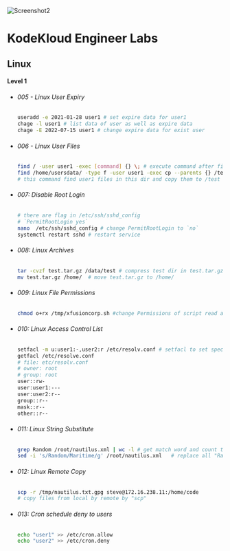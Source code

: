 ![Screenshot2](https://github.com/youssefshibl/KodeKloud_Engineer_Labs/assets/63800183/f76ab057-8248-476a-809f-72c976168f8f)


# KodeKloud Engineer Labs

## Linux

#### Level 1

-  ###### 005 - Linux User Expiry

    ```bash
    useradd -e 2021-01-28 user1 # set expire data for user1
    chage -l user1 # list data of user as well as expire data
    chage -E 2022-07-15 user1 # change expire data for exist user 
    ```

- ###### 006 - Linux User Files

  ``````bash
  find / -user user1 -exec [command] {} \; # execute command after find 
  find /home/usersdata/ -type f -user user1 -exec cp --parents {} /test \; 
  # this command find user1 files in this dir and copy them to /test 
  ``````

- ###### 007: Disable Root Login
  ``````bash
  # there are flag in /etc/ssh/sshd_config
  # `PermitRootLogin yes`
  nano  /etc/ssh/sshd_config # change PermitRootLogin to `no`
  systemctl restart sshd # restart service
  ``````
- ###### 008: Linux Archives
  ``````bash
  tar -cvzf test.tar.gz /data/test # compress test dir in test.tar.gz
  mv test.tar.gz /home/  # move test.tar.gz to /home/
  ``````
- ###### 009: Linux File Permissions
  ``````bash
  chmod o+rx /tmp/xfusioncorp.sh #change Permissions of script read and execute
  ``````
- ###### 010: Linux Access Control List
  ``````bash
  setfacl -m u:user1:-,user2:r /etc/resolv.conf # setfacl to set special permission to file
  getfacl /etc/resolve.conf
  # file: etc/resolv.conf
  # owner: root
  # group: root
  user::rw-
  user:user1:---
  user:user2:r--
  group::r--
  mask::r--
  other::r--
  ``````
- ###### 011: Linux String Substitute
    ``````bash
  grep Random /root/nautilus.xml | wc -l # get match word and count them
  sed -i 's/Random/Maritime/g' /root/nautilus.xml   # replace all "Random" by "Maritime"
  ``````
- ###### 012: Linux Remote Copy
    ``````bash
  scp -r /tmp/nautilus.txt.gpg steve@172.16.238.11:/home/code
  # copy files from local by remote by "scp" 
  ``````    
- ###### 013: Cron schedule deny to users
    ``````bash
  echo "user1" >> /etc/cron.allow
  echo "user2" >> /etc/cron.deny
  ``````    



